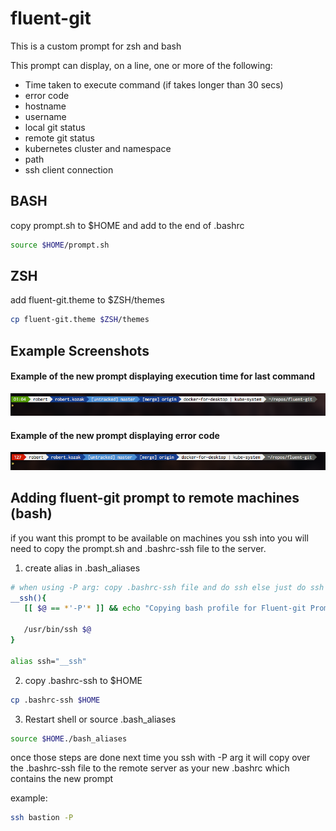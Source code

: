 # fluent-git

This is a custom prompt for zsh and bash

This prompt can display, on a line, one or more of the following:

* Time taken to execute command (if takes longer than 30 secs)
* error code
* hostname
* username
* local git status
* remote git status
* kubernetes cluster and namespace
* path
* ssh client connection


## BASH
copy prompt.sh to $HOME and add to the end of .bashrc

```bash
source $HOME/prompt.sh
```

## ZSH
add fluent-git.theme to $ZSH/themes

```bash    
cp fluent-git.theme $ZSH/themes
```

## Example Screenshots


#### Example of the new prompt displaying execution time for last command

![Prompt with timer](full.png?raw=true)

#### Example of the new prompt displaying error code

![Example with error](error.png?raw=true)



## Adding fluent-git prompt to remote machines (bash)

if you want this prompt to be available on machines you ssh into you will need to copy the prompt.sh and .bashrc-ssh file to the server.

1. create alias in .bash_aliases

```bash
# when using -P arg: copy .bashrc-ssh file and do ssh else just do ssh
__ssh(){
   [[ $@ == *'-P'* ]] && echo "Copying bash profile for Fluent-git Prompt" && scp -q -o LogLevel=QUIET $HOME/.bashrc-ssh $1:/home/$USER/.bashrc
  
   /usr/bin/ssh $@
}

alias ssh="__ssh"
```

2. copy .bashrc-ssh to $HOME

```bash
cp .bashrc-ssh $HOME
```

3. Restart shell or source .bash_aliases

```bash
source $HOME./bash_aliases
```

once those steps are done next time you ssh with -P arg it will copy over the .bashrc-ssh file to the remote server as your new .bashrc which contains the new prompt

example:

```bash
ssh bastion -P
```
